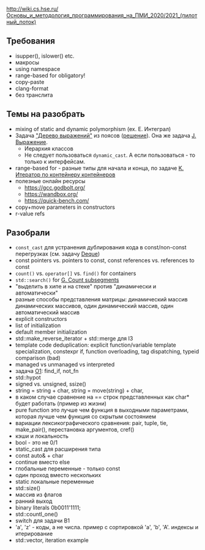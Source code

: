 http://wiki.cs.hse.ru/Основы_и_методология_программирования_на_ПМИ_2020/2021_(пилотный_поток)

## Требования

- isupper(), islower() etc.
- макросы
- using namespace
- range-based for obligatory!
- copy-paste
- clang-format
- без транслита

## Темы на разобрать

- mixing of static and dynamic polymorphism (ex. E. Интеграл)
- Задача ["Дерево выражений"](https://www.coursera.org/learn/c-plus-plus-brown/programming/J9df7/dierievo-vyrazhienii) из поясов ([решение](https://github.com/yandexdataschool/onlinecpp/blob/master/grader/grading-files/smart_pointers/expression/solutions/correct.cpp)). Она же задача [J. Выражение](https://contest.yandex.ru/contest/19576/problems/J/).
  - Иерархия классов
  - Не следует пользоваться `dynamic_cast`. А если пользоваться - то только к интерфейсам.
- range-based for - разные типы для начала и конца, по задаче [K. Итератор по контейнеру контейнеров](https://contest.yandex.ru/contest/19576/problems/K/)
- полезные онлайн ресурсы
  - https://gcc.godbolt.org/
  - https://wandbox.org/
  - https://quick-bench.com/
- copy+move parameters in constructors
- r-value refs

## Разобрали

- `const_cast` для устранения дублирования кода в const/non-const перегрузках (см. задачу [Deque](https://contest.yandex.ru/contest/19568/problems/C/))
- const pointers vs. pointers to const, const references vs. references to const
- `count()` vs. `operator[]` vs. `find()` for containers
- `std::search()` for [G. Count subsegments](https://contest.yandex.ru/contest/19568/problems/G/)
- "выделить в хипе и на стеке" против "динамически и автоматически"
- разные способы представления матрицы: динамический массив динамических массивов, один динамический массив, один автоматический массив
- explicit constructors
- list of initialization
- default member initialization
- std::make_reverse_iterator + std::merge для I3
- template code deduplication: explicit function/variable template specialization, constexpr if, function overloading, tag dispatching, typeid comparison (bad)
- managed vs unmanaged vs interpreted
- задача [О1](https://contest.yandex.ru/contest/19571/problems/O/): find_if, not_fn
- std::hypot
- signed vs. unsigned, ssize()
- string = string + char, string = move(string) + char, 
- в каком случае сравнение на == строк представленных как char* будет работать (пример из жизни)
- pure function это лучше чем функция в выходными параметрами, которая лучше чем функция со скрытым состоянием
- вариации лексикографического сравнения: pair, tuple, tie, make_pair(), перестановка аргументов, cref()
- кэши и локальность
- bool - это не 0/1
- static_cast для расширения типа
- const auto& + char
- continue вместо else
- глобальные переменные - только const
- один проход вместо нескольких
- static локальные переменные
- std::size()
- массив из флагов
- ранний выход
- binary literals 0b0011'1111;
- std::countl_one()
- switch для задачи B1
- 'a', 'z' - коды, а не числа. пример с сортировкой 'a', 'b', 'A'. индексы и итерирование
- std::vector<bool>, iteration example
